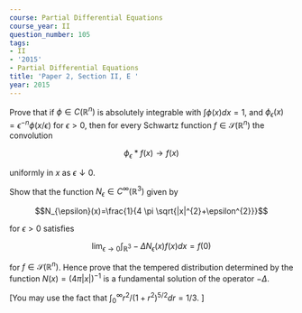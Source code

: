 ```yaml
---
course: Partial Differential Equations
course_year: II
question_number: 105
tags:
- II
- '2015'
- Partial Differential Equations
title: 'Paper 2, Section II, E '
year: 2015
---
```




Prove that if $\phi \in C\left(\mathbb{R}^{n}\right)$ is absolutely integrable with $\int \phi(x) d x=1$, and $\phi_{\epsilon}(x)=\epsilon^{-n} \phi(x / \epsilon)$ for $\epsilon>0$, then for every Schwartz function $f \in \mathcal{S}\left(\mathbb{R}^{n}\right)$ the convolution

$$\phi_{\epsilon} * f(x) \rightarrow f(x)$$

uniformly in $x$ as $\epsilon \downarrow 0$.

Show that the function $N_{\epsilon} \in C^{\infty}\left(\mathbb{R}^{3}\right)$ given by

$$N_{\epsilon}(x)=\frac{1}{4 \pi \sqrt{|x|^{2}+\epsilon^{2}}}$$

for $\epsilon>0$ satisfies

$$\lim _{\epsilon \rightarrow 0} \int_{\mathbb{R}^{3}}-\Delta N_{\epsilon}(x) f(x) d x=f(0)$$

for $f \in \mathcal{S}\left(\mathbb{R}^{n}\right)$. Hence prove that the tempered distribution determined by the function $N(x)=(4 \pi|x|)^{-1}$ is a fundamental solution of the operator $-\Delta .$

[You may use the fact that $\int_{0}^{\infty} r^{2} /\left(1+r^{2}\right)^{5 / 2} d r=1 / 3 .$ ]